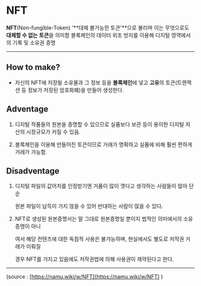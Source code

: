 
# NFT

**NFT**(Non-fungible-Token) '**대체 불가능한 토큰'**으로 불리며 이는 무엇으로도 **대체할 수 없는** **토큰**을 의미함 블록체인의 데이터 위조 방지를 이용해 디지털 영역에서의 기록 및 소유권 증명

---

## How to make?

- 자신의 NFT에 저장될 소유물과 그 정보 등을 **블록체인**에 넣고 **고유**의 토큰(트랜잭션 등 정보가 저장된 암호화폐)을 만들어 생성한다.

## Adventage

1. 디지털 작품들의 원본을 증명할 수 있으므로 실품보다 보관 등이 용이한
    디지털 자산의 시장규모가 커질 수 있음.

2. 블록체인을 이용해 만들어진 토큰이므로 거래가 명확하고 실품에 비해 훨씬 편하게 거래가 가능함.

## Disadventage

1. 디지털 파일의 값어치를 인정받기엔 거품이 많이 꼇다고 생각하는 사람들이 많아 단순 

    원본 파일이 납득이 가지 않을 수 있어 반대하는 사람이 많을 수 있다.

2. NFT로 생성된 원본증명서는 말 그대로 원본증명일 뿐이지 법적인 의미에서의 소유증명이 아니

    여서 해당 컨텐츠에 대한 독점적 사용은 불가능하며, 현실에서도 별도로 저작권 거래가 이뤄질

    경우 NFT를 가지고 있음에도 저작권법에 의해 사용권이 제약된다고 한다.

---

(source : [https://namu.wiki/w/NFT](https://namu.wiki/w/NFT) )